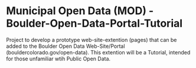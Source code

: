 # Municipal Open Data (MOD) - Boulder-Open-Data-Portal-Tutorial 
Project to develop a prototype web-site-extention (pages) that can be added to the Boulder Open Data Web-Site/Portal (bouldercolorado.gov/open-data).  This extention will be a Tutorial, intended for those unfamiliar wtih Public Open Data.

